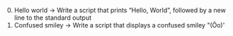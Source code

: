 0. Hello world -> Write a script that prints “Hello, World”, followed by a new line to the standard output
1. Confused smiley -> Write a script that displays a confused smiley "(Ôo)'
